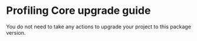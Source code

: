 # Profiling Core upgrade guide

You do not need to take any actions to upgrade your project to this package version.
